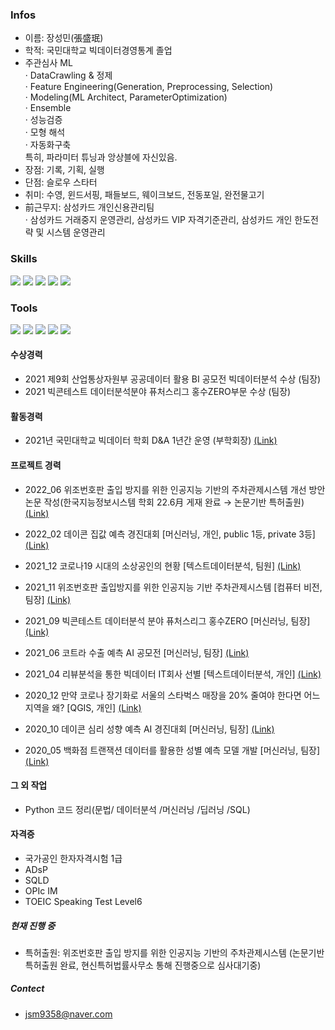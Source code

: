 
### Infos
  - 이름: 장성민(張盛珉)
  - 학적: 국민대학교 빅데이터경영통계 졸업
  - 주관심사 ML<br/>
   · DataCrawling & 정제<br/>
   · Feature Engineering(Generation, Preprocessing, Selection)<br/>
   · Modeling(ML Architect, ParameterOptimization)<br/>
   · Ensemble<br/>
   · 성능검증<br/>
   · 모형 해석<br/>
   · 자동화구축<br/>
     특히, 파라미터 튜닝과 앙상블에 자신있음.<br/>
  - 장점: 기록, 기획, 실행
  - 단점: 슬로우 스타터
  - 취미: 수영, 윈드서핑, 패들보드, 웨이크보드, 전동포일, 완전물고기  
  - 前근무지: 삼성카드 개인신용관리팀   
   · 삼성카드 거래중지 운영관리, 삼성카드 VIP 자격기준관리, 삼성카드 개인 한도전략 및 시스템 운영관리


### Skills
 <img src="https://img.shields.io/badge/python-3776AB?&logo=Python&logoColor=ffffff"/> <img src="https://img.shields.io/badge/PyTorch-EE4C2C?&logo=PyTorch&logoColor=ffffff"/> <img src="https://img.shields.io/badge/ScikitLearn-F7931E?&logo=scikit-learn&logoColor=ffffff"/> <img src="https://img.shields.io/badge/Pandas-150458?&logo=pandas&logoColor=ffffff"/> <img src="https://img.shields.io/badge/Numpy-013243?&logo=NumPy&logoColor=ffffff"/>



### Tools
<img src="https://img.shields.io/badge/Jupyter-F37626?&logo=Jupyter&logoColor=ffffff"/> <img src="https://img.shields.io/badge/GitHub-181717?&logo=GitHub&logoColor=ffffff"/> <img src="https://img.shields.io/badge/Atom-66595C?&logo=Atom&logoColor=ffffff"/> <img src="https://img.shields.io/badge/Slack-4A154B?&logo=Slack&logoColor=ffffff"/> <img src="https://img.shields.io/badge/Notion-000000?}&logo=Notion&logoColor=ffffff"/>


#### **수상경력**
 - 2021 제9회 산업통상자원부 공공데이터 활용 BI 공모전 빅데이터분석 수상 (팀장)
 - 2021 빅콘테스트 데이터분석분야 퓨처스리그 홍수ZERO부문 수상 (팀장)


#### **활동경력**
 - 2021년 국민대학교 빅데이터 학회 D&A 1년간 운영 (부학회장) [(Link)](https://github.com/JsmRecordSpace/2021-D-A-of-Kookmin-University-s-Big-Data-Society)
   

#### **프로젝트 경력**
 - 2022_06 위조번호판 출입 방지를 위한 인공지능 기반의 주차관제시스템 개선 방안 논문 작성(한국지능정보시스템 학회 22.6月 게재 완료 → 논문기반 특허출원)[(Link)](http://www.koreascience.or.kr/article/JAKO202219559295354.pdf)
 - 2022_02 데이콘 집값 예측 경진대회 [머신러닝, 개인, public 1등, private 3등] [(Link)](https://github.com/JsmRecordSpace/2022_02-Dacon-housing-price-prediction-contest)
 - 2021_12 코로나19 시대의 소상공인의 현황 [텍스트데이터분석, 팀원] [(Link)](https://github.com/JsmRecordSpace/2021_12-Big-Data-Capstone-Project---Current-status-of-small-business-owners-in-the-COVID-19-era)
 - 2021_11 위조번호판 출입방지를 위한 인공지능 기반 주차관제시스템 [컴퓨터 비전, 팀장] [(Link)](https://github.com/JsmRecordSpace/2021_11-Forged-license-plate-enter-prevention-parking-control-system)
 - 2021_09 빅콘테스트 데이터분석 분야 퓨처스리그 홍수ZERO [머신러닝, 팀장] [(Link)](https://github.com/JsmRecordSpace/2021_09-BigContest-Bigdata-Analysis-League)
 - 2021_06 코트라 수출 예측 AI 공모전 [머신러닝, 팀장] [(Link)](https://github.com/JsmRecordSpace/2021_06-AI-competition-to-predict-exports-of-KOTRA)   
 - 2021_04 리뷰분석을 통한 빅데이터 IT회사 선별 [텍스트데이터분석, 개인] [(Link)](https://github.com/JsmRecordSpace/2021_04-Text-Data-Analysis-Project)
   
 - 2020_12 만약 코로나 장기화로 서울의 스타벅스 매장을 20% 줄여야 한다면 어느 지역을 왜? [QGIS, 개인] [(Link)](https://github.com/JsmRecordSpace/2020_12-Spatial-Big-Data-Analysis-Project)
 - 2020_10 데이콘 심리 성향 예측 AI 경진대회 [머신러닝, 팀장] [(Link)](https://github.com/JsmRecordSpace/2020_10-Dacon-Psychological-propensity-prediction-AI-contest)
 - 2020_05 백화점 트랜잭션 데이터를 활용한 성별 예측 모델 개발 [머신러닝, 팀장] [(Link)](https://github.com/JsmRecordSpace/2020_05-Department-Store-s-Gender-Prediction-AI-Contest)


#### **그 외 작업**
 - Python 코드 정리(문법/ 데이터분석 /머신러닝 /딥러닝 /SQL)


#### **자격증**
 - 국가공인 한자자격시험 1급
 - ADsP
 - SQLD
 - OPIc IM
 - TOEIC Speaking Test Level6


##### **현재 진행 중**
 - 특허출원: 위조번호판 출입 방지를 위한 인공지능 기반의 주차관제시스템 (논문기반 특허출원 완료, 현신특허법률사무소 통해 진행중으로 심사대기중) <br/> 


##### **Contect**
 - jsm9358@naver.com<br/>
 
